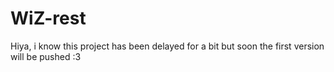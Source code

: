 # WiZ-rest
Hiya, i know this project has been delayed for a bit but soon the first version will be pushed :3 
